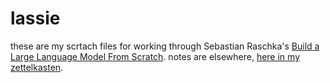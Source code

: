 # lassie

these are my scrtach files for working through Sebastian Raschka's [Build a Large Language Model From Scratch](https://www.manning.com/books/build-a-large-language-model-from-scratch). notes are elsewhere, [here in my zettelkasten](https://zettel.vivsha.ws/#/page/build%20a%20large%20language%20model%20(from%20scratch)).